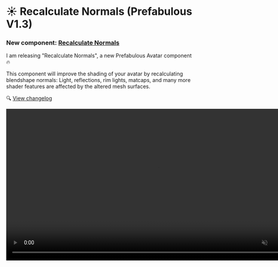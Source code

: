 ﻿# ☀️ Recalculate Normals (Prefabulous V1.3)

### New component: [Recalculate Normals](/docs/products/prefabulous-avatar/hai-components/recalculate-normals)

I am releasing "Recalculate Normals", a new Prefabulous Avatar component 🔥

This component will improve the shading of your avatar by recalculating blendshape normals: Light, reflections, rim lights, matcaps,
and many more shader features are affected by the altered mesh surfaces.

🔍 [View changelog](/docs/changelogs/prefabulous-avatar#130)

<video controls muted width="816">
<source src={require('./img/2023-12-22-p0-recalc-norms-f.mp4').default}/>
</video>